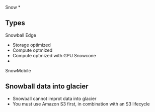 Snow *

## Types
Snowball Edge
  - Storage optimized
  - Compute optmized
  - Compute optmized with GPU
Snowcone
  - 
SnowMobile

## Snowball data into glacier
 - Snowball cannot improt data into glacier
 - You must use Amazon S3 first, in combination with an S3 lifecycle
 


